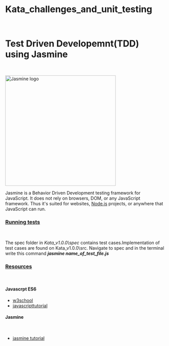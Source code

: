 # Kata_challenges_and_unit_testing

</br>
<h1>Test Driven Developemnt(TDD) using Jasmine </h1>

</br>

<p align="left">
  <img src="https://github.com/kennethmokhethi/Kata_challenges_and_unit_testing/blob/master/Kata_v1.0.0/img/jasmine.PNG" width="350" alt="Jasmine logo">
</p>

<p>Jasmine is a Behavior Driven Development testing framework for JavaScript. It does not rely on browsers, DOM, or any JavaScript framework. Thus it's suited for websites, <a href="https://nodejs.org/en/m">Node.js</a> projects, or anywhere that JavaScript can run.</p>

<h3><u>Running tests</u></h3>
</br>
<p>The spec folder in <i>Kata_v1.0.0\spec</i> contains test cases.Implementation of test cases are found on </i>Kata_v1.0.0\src</i>.
Navigate to spec and in the terminal write this command <b><i>jasmine name_of_test_file.js</i></p>

</b>
<h3><u>Resources</u></h3>
</br>
<h4>Javascrpt ES6</h4>
 <ul>
    <li><a href="https://www.w3schools.com/js/js_es6.asp">w3school</a></li>
    <li><a href="https://www.javascripttutorial.net/es6/">javascripttutorial</a></li>
 </ul>
 
 <h4>Jasmine</h4> 
 </br>
 <ul>
    <li><a href="https://jasmine.github.io/tutorials/your_first_suite">jasmine tutorial</a></li>
 </ul>
